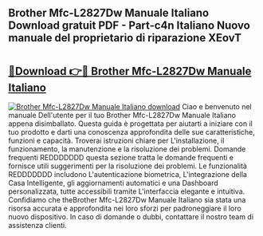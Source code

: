 ## Brother Mfc-L2827Dw Manuale Italiano Download gratuit PDF - Part-c4n Italiano Nuovo manuale del proprietario di riparazione XEovT

# <h2><a href="http://df9jqff.blite.top/?on=Brother+Mfc-L2827Dw+Manuale+Italiano">🔗Download 👉🔴 Brother Mfc-L2827Dw Manuale Italiano</a></h2>

[![Brother Mfc-L2827Dw Manuale Italiano download](https://i.imgur.com/lujVjoI.png)](http://df9jqff.blite.top/?on=Brother+Mfc-L2827Dw+Manuale+Italiano)
Ciao e benvenuto nel manuale Dell'utente per il tuo Brother Mfc-L2827Dw Manuale Italiano appena disimballato. Questa guida è progettata per aiutarti a iniziare con il tuo prodotto e darti una conoscenza approfondita delle sue caratteristiche, funzioni e capacità. Troverai istruzioni chiare per L'installazione, il funzionamento, la manutenzione e la risoluzione dei problemi. Domande frequenti REDDDDDDD questa sezione tratta le domande frequenti e fornisce utili suggerimenti per la risoluzione dei problemi. Le funzionalità REDDDDDDD includono L'autenticazione biometrica, L'integrazione della Casa Intelligente, gli aggiornamenti automatici e una Dashboard personalizzata, tutte accessibili tramite L'interfaccia elegante e intuitiva. Confidiamo che theBrother Mfc-L2827Dw Manuale Italiano sia stata una risorsa accurata e approfondita nei loro sforzi per padroneggiare il loro nuovo dispositivo. In caso di domande o dubbi, contattare il nostro team di assistenza clienti.
